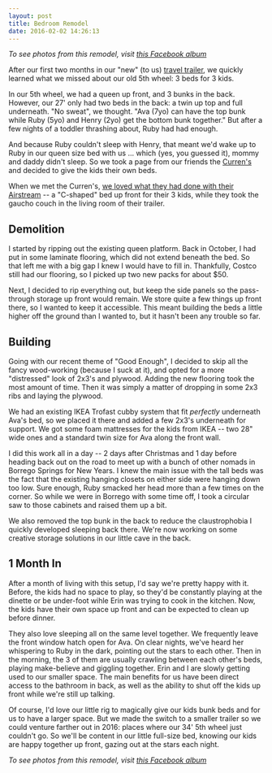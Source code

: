 ```yaml
---
layout: post
title: Bedroom Remodel
date: 2016-02-02 14:26:13
---
```


*To see photos from this remodel, visit [this Facebook album](https://www.facebook.com/pg/takemeonadventures/photos/?tab=album&album_id=1700529380231793)*

After our first two months in our "new" (to us) [travel trailer](/2016/02/02/bedroom-remodel.html), we quickly learned what we missed about our old 5th wheel: 3 beds for 3 kids.

In our 5th wheel, we had a queen up front, and 3 bunks in the back. However, our 27' only had two beds in the back: a twin up top and full underneath. "No sweat", we thought. "Ava (7yo) can have the top bunk while Ruby (5yo) and Henry (2yo) get the bottom bunk together." But after a few nights of a toddler thrashing about, Ruby had had enough.

And because Ruby couldn't sleep with Henry, that meant we'd wake up to Ruby in our queen size bed with us ... which (yes, you guessed it), mommy and daddy didn't sleep. So we took a page from our friends the [Curren's](https://www.instagram.com/currentlywandering/) and decided to give the kids their own beds.

When we met the Curren's, [we loved what they had done with their Airstream](http://currentlywandering.com/airstream-bedroom-remodel/) -- a "C-shaped" bed up front for their 3 kids, while they took the gaucho couch in the living room of their trailer.

## Demolition


I started by ripping out the existing queen platform. Back in October, I had put in some laminate flooring, which did not extend beneath the bed. So that left me with a big gap I knew I would have to fill in. Thankfully, Costco still had our flooring, so I picked up two new packs for about $50.


Next, I decided to rip everything out, but keep the side panels so the pass-through storage up front would remain. We store quite a few things up front there, so I wanted to keep it accessible. This meant building the beds a little higher off the ground than I wanted to, but it hasn't been any trouble so far.

## Building

Going with our recent theme of "Good Enough", I decided to skip all the fancy wood-working (because I suck at it), and opted for a more "distressed" look of 2x3's and plywood. Adding the new flooring took the most amount of time. Then it was simply a matter of dropping in some 2x3 ribs and laying the plywood.

We had an existing IKEA Trofast cubby system that fit *perfectly* underneath Ava's bed, so we placed it there and added a few 2x3's underneath for support. We got some foam mattresses for the kids from IKEA -- two 28" wide ones and a standard twin size for Ava along the front wall.


I did this work all in a day -- 2 days after Christmas and 1 day before heading back out on the road to meet up with a bunch of other nomads in Borrego Springs for New Years. I knew the main issue with the tall beds was the fact that the existing hanging closets on either side were hanging down too low. Sure enough, Ruby smacked her head more than a few times on the corner. So while we were in Borrego with some time off, I took a circular saw to those cabinets and raised them up a bit.

We also removed the top bunk in the back to reduce the claustrophobia I quickly developed sleeping back there. We're now working on some creative storage solutions in our little cave in the back.

## 1 Month In

After a month of living with this setup, I'd say we're pretty happy with it. Before, the kids had no space to play, so they'd be constantly playing at the dinette or be under-foot wihle Erin was trying to cook in the kitchen.  Now, the kids have their own space up front and can be expected to clean up before dinner.

They also love sleeping all on the same level together. We frequently leave the front window hatch open for Ava. On clear nights, we've heard her whispering to Ruby in the dark, pointing out the stars to each other. Then in the morning, the 3 of them are usually crawling between each other's beds, playing make-believe and giggling together. Erin and I are slowly getting used to our smaller space. The main benefits for us have been direct access to the bathroom in back, as well as the ability to shut off the kids up front while we're still up talking.

Of course, I'd love our little rig to magically give our kids bunk beds and for us to have a larger space. But we made the switch to a smaller trailer so we could venture farther out in 2016: places where our 34' 5th wheel just couldn't go. So we'll be content in our little full-size bed, knowing our kids are happy together up front, gazing out at the stars each night.

*To see photos from this remodel, visit [this Facebook album](https://www.facebook.com/pg/takemeonadventures/photos/?tab=album&album_id=1700529380231793)*
